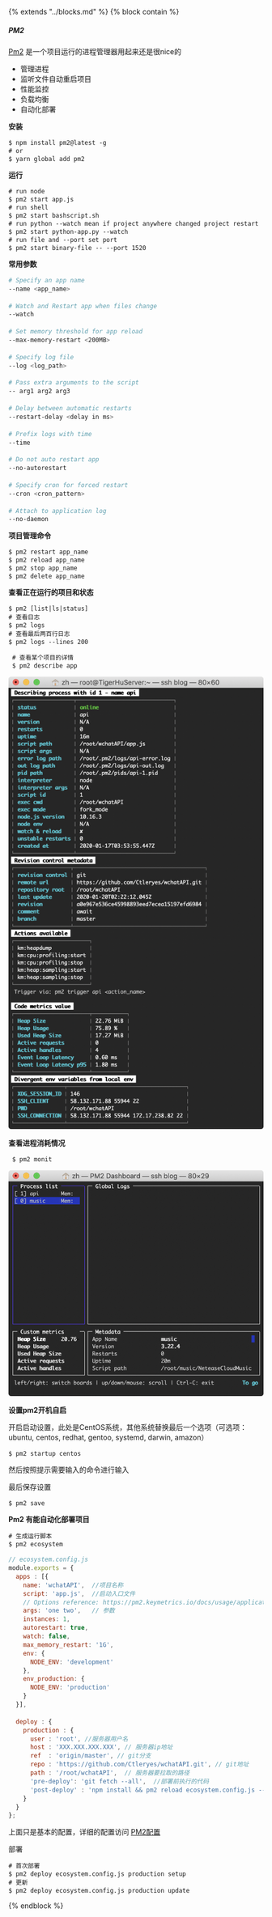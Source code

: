 {% extends "../blocks.md" %} {% block contain %}


##### PM2

[Pm2](https://pm2.keymetrics.io/) 是一个项目运行的进程管理器用起来还是很nice的

- 管理进程
- 监听文件自动重启项目
- 性能监控
- 负载均衡
- 自动化部署



**安装**

```shell
$ npm install pm2@latest -g
# or
$ yarn global add pm2
```



**运行**

```shell
# run node 
$ pm2 start app.js
# run shell
$ pm2 start bashscript.sh
# run python --watch mean if project anywhere changed project restart
$ pm2 start python-app.py --watch
# run file and --port set port 
$ pm2 start binary-file -- --port 1520
```



**常用参数**

```sh
# Specify an app name
--name <app_name>

# Watch and Restart app when files change
--watch

# Set memory threshold for app reload
--max-memory-restart <200MB>

# Specify log file
--log <log_path>

# Pass extra arguments to the script
-- arg1 arg2 arg3

# Delay between automatic restarts
--restart-delay <delay in ms>

# Prefix logs with time
--time

# Do not auto restart app
--no-autorestart

# Specify cron for forced restart
--cron <cron_pattern>

# Attach to application log
--no-daemon
```



**项目管理命令**

```shell
$ pm2 restart app_name
$ pm2 reload app_name
$ pm2 stop app_name
$ pm2 delete app_name 
```



**查看正在运行的项目和状态**

```shell
$ pm2 [list|ls|status]
# 查看日志
$ pm2 logs
# 查看最后两百行日志
$ pm2 logs --lines 200
```

```shell
 # 查看某个项目的详情
 $ pm2 describe app
```

![image-20200120104004429](../assets/images/image-20200120104004429.png)



**查看进程消耗情况**

```shell
 $ pm2 monit
```

![image-20200120104246139](../assets/images/image-20200120104246139.png)

**设置pm2开机自启**

开启启动设置，此处是CentOS系统，其他系统替换最后一个选项（可选项：ubuntu, centos, redhat, gentoo, systemd, darwin, amazon）

```shell
$ pm2 startup centos 
```

然后按照提示需要输入的命令进行输入

最后保存设置

```shell
$ pm2 save
```

**Pm2 有能自动化部署项目**

```shell
# 生成运行脚本
$ pm2 ecosystem

```

```javascript
// ecosystem.config.js
module.exports = {
  apps : [{
    name: 'wchatAPI',  //项目名称
    script: 'app.js',  //启动入口文件
    // Options reference: https://pm2.keymetrics.io/docs/usage/application-declaration/
    args: 'one two',   // 参数
    instances: 1,       
    autorestart: true, 
    watch: false, 
    max_memory_restart: '1G',
    env: {
      NODE_ENV: 'development'
    },
    env_production: {
      NODE_ENV: 'production'
    }
  }],

  deploy : {
    production : {
      user : 'root', //服务器用户名
      host : 'XXX.XXX.XXX.XXX', // 服务器ip地址
      ref  : 'origin/master', // git分支
      repo : 'https://github.com/Ctleryes/wchatAPI.git', // git地址
      path : '/root/wchatAPI',  // 服务器要拉取的路径
      'pre-deploy': 'git fetch --all',  //部署前执行的代码
      'post-deploy' : 'npm install && pm2 reload ecosystem.config.js --env production'
    }
  }
};

```

上面只是基本的配置，详细的配置访问 [PM2配置](https://pm2.keymetrics.io/docs/usage/application-declaration/)

部署

```shell
# 首次部署
$ pm2 deploy ecosystem.config.js production setup
# 更新
$ pm2 deploy ecosystem.config.js production update
```




{% endblock %}